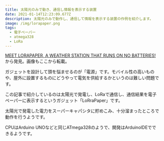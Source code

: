 ```yaml
---
title: 太陽光のみで動き、通信し情報を表示する装置
date: 2021-01-14T12:23:09.677Z
description: 太陽光のみで動作し、通信して情報を表示する装置の作例を紹介します。
image: /img/lorapaper.png
tags:
  - 電子ペーパー
  - atmega328
  - LoRa
---
```

[MEET LORAPAPER, A WEATHER STATION THAT RUNS ON NO BATTERIES!](https://www.electronics-lab.com/meet-lorapaper-weather-station-runs-no-batteries/)から発見。画像もここから転載。

ガジェットを設計して頭を悩ませるのが「電源」です。モバイル性の高いものや、屋外に設置するものにどうやって電気を供給するかというのは難しい問題です。

この記事で紹介しているのは太陽光で発電し、LoRaで通信し、通信結果を電子ペーパーに表示するというガジェット「LoRraPaper」です。

太陽光で発電した電力をスーパーキャパシタに貯めこみ、十分溜まったところで動作を行うようです。

CPUはArduino UNOなどと同じATmega328のようで、開発はArduinoIDEでできるようです。
